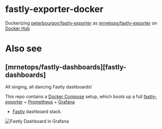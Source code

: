 # fastly-exporter-docker 

Dockerizing [peterbourgon/fastly-exporter][fastly-exporter] as 
[mrnetops/fastly-exporter][container] on [Docker Hub][hub]

[fastly-exporter]: https://github.com/peterbourgon/fastly-exporter
[container]: https://hub.docker.com/r/mrnetops/fastly-exporter
[hub]: https://hub.docker.com

# Also see 

## [mrnetops/fastly-dashboards][fastly-dashboards]

All singing, all dancing Fastly dashboards!

This repo contains a [Docker Compose][compose] setup, which boots up a full
[fastly-exporter][fastly-exporter] + [Prometheus][prom] + [Grafana][grafana] 
+ [Fastly][fastly] dashboard stack.


[compose]: https://github.com/docker/compose
[fastly]: https://www.fastly.com
[prom]: https://prometheus.io
[grafana]: https://grafana.com

![Fastly Dashboard in Grafana](https://raw.githubusercontent.com/peterbourgon/fastly-exporter/master/compose/Fastly-Dashboard.png)

